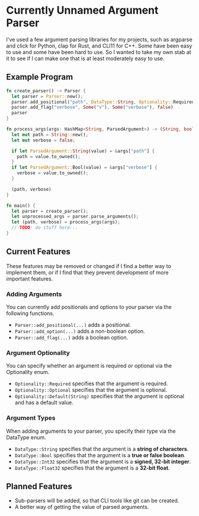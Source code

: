 # Currently Unnamed Argument Parser
I've used a few argument parsing libraries for my projects, such as argparse and click for Python, clap for Rust, and CLI11 for C++.
Some have been easy to use and some have been hard to use.
So I wanted to take my own stab at it to see if I can make one that is at least moderately easy to use.

## Example Program
```rust
fn create_parser() -> Parser {
  let parser = Parser::new();
  parser.add_positional("path", DataType::String, Optionality::Required);
  parser.add_flag("verbose", Some("v"), Some("verbose"), false)
  parser
}

fn process_args(args: HashMap<String, ParsedArgument>) -> (String, bool) {
  let mut path = String::new();
  let mut verbose = false;

  if let ParsedArgument::String(value) = &args["path"] {
    path = value.to_owned();
  }
  if let ParsedArgument::Bool(value) = &args["verbose"] {
    verbose = value.to_owned();
  }

  (path, verbose)
}

fn main() {
  let parser = create_parser();
  let unprocessed_args = parser.parse_arguments();
  let (path, verbose) = process_args(args);
  // TODO: do stuff here...
}
```

## Current Features
These features may be removed or changed if I find a better way to implement them,
or if I find that they prevent development of more important features.

### Adding Arguments
You can currently add positionals and options to your parser via the following functions.
- ```Parser::add_positional(...)``` adds a positional.
- ```Parser::add_option(...)``` adds a non-boolean option.
- ```Parser::add_flag(...)``` adds a boolean option.

### Argument Optionality
You can specify whether an argument is required or optional via the Optionality enum.
- ```Optionality::Required``` specifies that the argument is required.
- ```Optionality::Optional``` specifies that the argument is optional.
- ```Optionality::Default(String)``` specifies that the argument is optional and has a default value.

### Argument Types
When adding arguments to your parser, you specify their type via the DataType enum.
- ```DataType::String``` specifies that the argument is a **string of characters**.
- ```DataType::Bool``` specifies that the argument is a **true or false boolean**.
- ```DataType::Int32``` specifies that the argument is a **signed, 32-bit integer**.
- ```DataType::Float32``` specifies that the argument is a **32-bit float**.

## Planned Features
- Sub-parsers will be added, so that CLI tools like git can be created.
- A better way of getting the value of parsed arguments.
